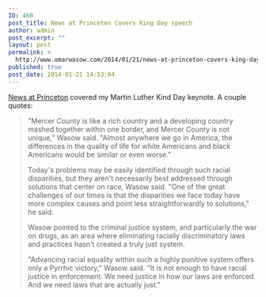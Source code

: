```yaml
---
ID: 460
post_title: News at Princeton Covers King Day speech
author: admin
post_excerpt: ""
layout: post
permalink: >
  http://www.omarwasow.com/2014/01/21/news-at-princeton-covers-king-day-speech/
published: true
post_date: 2014-01-21 14:53:04
---
```

<a href="http://www.princeton.edu/main/news/archive/S39/02/58Q32/index.xml" title="News at Princeton">News at Princeton</a> covered my Martin Luther Kind Day keynote. A couple quotes:

<blockquote>"Mercer County is like a rich country and a developing country mashed together within one border, and Mercer County is not unique," Wasow said. "Almost anywhere we go in America, the differences in the quality of life for white Americans and black Americans would be similar or even worse."

Today's problems may be easily identified through such racial disparities, but they aren't necessarily best addressed through solutions that center on race, Wasow said. "One of the great challenges of our times is that the disparities we face today have more complex causes and point less straightforwardly to solutions," he said.

Wasow pointed to the criminal justice system, and particularly the war on drugs, as an area where eliminating racially discriminatory laws and practices hasn't created a truly just system.

"Advancing racial equality within such a highly punitive system offers only a Pyrrhic victory," Wasow said. "It is not enough to have racial justice in enforcement. We need justice in how our laws are enforced. And we need laws that are actually just."
</blockquote>